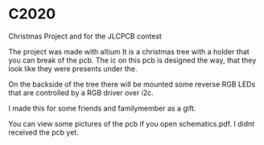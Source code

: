 # C2020
Christmas Project and for the JLCPCB contest

The project was made with altium
It is a christmas tree with a holder that you can break of the pcb.
The ic on this pcb is designed the way, that they look like they were presents under the.

On the backside of the tree there will be mounted some reverse RGB LEDs that are controlled by a RGB driver over i2c.

I made this for some friends and familymember as a gift.

You can view some pictures of the pcb if you open schematics.pdf. I didnt received the pcb yet.

